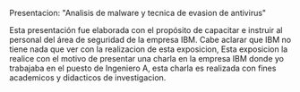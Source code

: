 Presentacion: 
"Analisis de malware y tecnica de evasion de antivirus"

Esta presentación fue elaborada con el propósito de capacitar e instruir al personal del área de seguridad de la empresa IBM. 
Cabe aclarar que IBM no tiene nada que ver con la realizacion de esta exposicion, 
Esta exposicion la realice con el motivo de presentar una charla en la empresa IBM donde yo trabajaba en el puesto de Ingeniero A, 
esta charla es realizada con fines academicos y didacticos de investigacion. 

